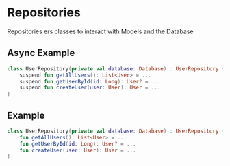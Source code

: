 # Repositories
Repositories ers classes to interact with Models and the Database

## Async Example
```kotlin
class UserRepository(private val database: Database) : UserRepository {
    suspend fun getAllUsers(): List<User> = ...
    suspend fun getUserById(id: Long): User? = ...
    suspend fun createUser(user: User): User = ...
}
```
## Example
```kotlin
class UserRepository(private val database: Database) : UserRepository {
    fun getAllUsers(): List<User> = ...
    fun getUserById(id: Long): User? = ...
    fun createUser(user: User): User = ...
}
```

